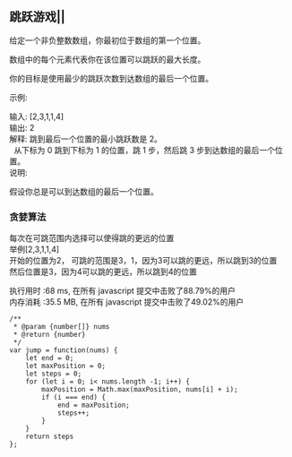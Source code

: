 ## 跳跃游戏||

给定一个非负整数数组，你最初位于数组的第一个位置。<br>

数组中的每个元素代表你在该位置可以跳跃的最大长度。<br>

你的目标是使用最少的跳跃次数到达数组的最后一个位置。<br>

示例:

输入: [2,3,1,1,4]<br>
输出: 2<br>
解释: 跳到最后一个位置的最小跳跃数是 2。<br>
     从下标为 0 跳到下标为 1 的位置，跳 1 步，然后跳 3 步到达数组的最后一个位置。<br>
说明:

假设你总是可以到达数组的最后一个位置。<br>

### 贪婪算法
每次在可跳范围内选择可以使得跳的更远的位置<br>
举例[2,3,1,1,4]<br>
开始的位置为2， 可跳的范围是3，1，因为3可以跳的更远，所以跳到3的位置<br>
然后位置是3，因为4可以跳的更远，所以跳到4的位置<br>

执行用时 :68 ms, 在所有 javascript 提交中击败了88.79%的用户<br>
内存消耗 :35.5 MB, 在所有 javascript 提交中击败了49.02%的用户

```
/**
 * @param {number[]} nums
 * @return {number}
 */
var jump = function(nums) {
    let end = 0;
    let maxPosition = 0;
    let steps = 0;
    for (let i = 0; i< nums.length -1; i++) {
        maxPosition = Math.max(maxPosition, nums[i] + i);
        if (i === end) {
            end = maxPosition;
            steps++;
        }
    }
    return steps
};
```